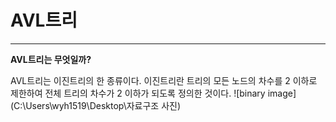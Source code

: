 # AVL트리

---

**AVL트리는 무엇일까?**

AVL트리는 이진트리의 한 종류이다.
이진트리란 트리의 모든 노드의 차수를 2 이하로 제한하여 전체 트리의 차수가 2 이하가 되도록 정의한 것이다.
![binary image](C:\Users\wyh1519\Desktop\자료구조 사진)

